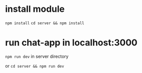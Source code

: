 # install module

`npm install`
`cd server && npm install`

# run chat-app in localhost:3000

`npm run dev` in server directory 

or `cd server && npm run dev`
